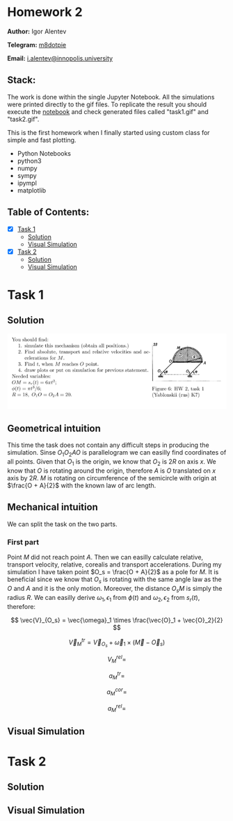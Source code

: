 # Homework 2

**Author:** Igor Alentev

**Telegram:** [m8dotpie](https://t.me/m8dotpie)

**Email:** i.alentev@innopolis.university

## Stack:

The work is done within the single Jupyter Notebook. All the simulations were printed directly to the gif files. To replicate the result you should execute the [notebook](TMHW2.ipynb) and check generated files called "task1.gif" and "task2.gif".

This is the first homework when I finally started using custom class for simple and fast plotting.

- Python Notebooks
- python3
- numpy
- sympy
- ipympl
- matplotlib

## Table of Contents:
- [x] [Task 1](#task-1)
   - [Solution](#1.s)
   - [Visual Simulation](#1.si)
- [x] [Task 2](#task-2)
   - [Solution](#2.s)
   - [Visual Simulation](#2.si)

# Task 1



## Solution <a id='1.s'></a>

![](assets/task1/state.PNG)

## Geometrical intuition

This time the task does not contain any difficult steps in producing the simulation. Sinse $O_1O_2AO$ is parallelogram we can easilly find coordinates of all points. Given that $O_1$ is the origin, we know that $O_2$ is $2R$ on axis $x$. We know that $O$ is rotating around the origin, therefore $A$ is $O$ translated on $x$ axis by $2R$. $M$ is rotating on circumference of the semicircle with origin at $\frac{O + A}{2}$ with the known law of arc length.

## Mechanical intuition

We can split the task on the two parts.

### First part

Point $M$ did not reach point $A$. Then we can easilly calculate relative, transport velocity, relative, corealis and transport accelerations. During my simulation I have taken point $O_s = \frac{O + A}{2}$ as a pole for $M$. It is beneficial since we know that $O_s$ is rotating with the same angle law as the $O$ and $A$ and it is the only motion. Moreover, the distance $O_sM$ is simply the radius $R$. We can easilly derive $\omega_1, \epsilon_1$ from $\phi(t)$ and $\omega_2, \epsilon_2$ from $s_r(t)$, therefore:

$$
\vec{V}_{O_s} = \vec{\omega}_1 \times \frac{\vec{O}_1 + \vec{O}_2}{2}
$$

$$
\vec{V}_M^{tr} = \vec{V}_{O_s} + \vec{\omega}_1 \times (\vec{M} - \vec{O}_s)
$$

$$
V_M^{rel} = 
$$

$$
a_M^{tr} = 
$$

$$
a_M^{cor} = 
$$

$$
a_M^{rel} = 
$$

## Visual Simulation <a id='1.si'></a>

# Task 2

## Solution <a id='1.s'></a>

## Visual Simulation <a id='1.si'></a>